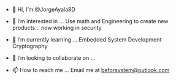 - 👋 Hi, I’m @JorgeAyala8D
- 👀 I’m interested in ...
    Use math and Engineering to create new products... now working in security
- 🌱 I’m currently learning ...
    Embedded System Development
    Cryptography
    
- 💞️ I’m looking to collaborate on ...
- 📫 How to reach me ...
    Email me at beforsystem@outlook.com

<!---
JorgeAyala8D/JorgeAyala8D is a ✨ special ✨ repository because its `README.md` (this file) appears on your GitHub profile.
You can click the Preview link to take a look at your changes.
--->
